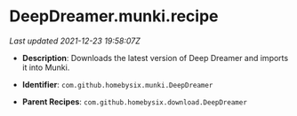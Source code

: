 # DeepDreamer.munki.recipe

_Last updated 2021-12-23 19:58:07Z_

- **Description**: Downloads the latest version of Deep Dreamer and imports it into Munki.

- **Identifier**: `com.github.homebysix.munki.DeepDreamer`

- **Parent Recipes**: `com.github.homebysix.download.DeepDreamer`